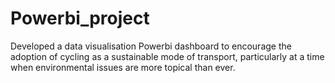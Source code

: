 # Powerbi_project
Developed a data visualisation Powerbi dashboard to encourage the adoption of cycling as a sustainable mode of transport, particularly at a time when environmental issues are more topical than ever.
